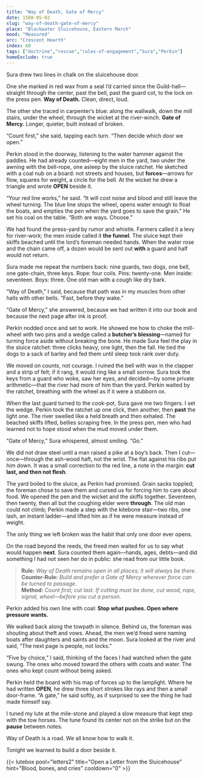 ```yaml
---
title: "Way of Death, Gate of Mercy"
date: 1588-05-02
slug: "way-of-death-gate-of-mercy"
place: "Blackwater Sluicehouse, Eastern March"
mood: "Measured"
arc: "Crescent Hearth"
index: 60
tags: ["doctrine","rescue","rules-of-engagement","Sura","Perkin"]
homeExclude: true
---
```


Sura drew two lines in chalk on the sluicehouse door.

One she marked in red wax from a seal I’d carried since the Guild-hall—straight through the center, past the bell, past the guard cot, to the lock on the press pen. **Way of Death.** Clean, direct, loud.

The other she traced in carpenter’s blue: along the wallwalk, down the mill stairs, under the wheel, through the wicket at the river-winch. **Gate of Mercy.** Longer, quieter, built instead of broken.

“Count first,” she said, tapping each turn. “Then decide which door we open.”

Perkin stood in the doorway, listening to the water hammer against the paddles. He had already counted—eight men in the yard, two under the awning with the bell-rope, one asleep by the sluice ratchet. He sketched with a coal nub on a board: not streets and houses, but **forces**—arrows for flow, squares for weight, a circle for the bell. At the wicket he drew a triangle and wrote **OPEN** beside it.

“Your red line works,” he said. “It will cost noise and blood and still leave the wheel turning. The blue line stops the wheel, opens water enough to float the boats, and empties the pen when the yard goes to save the grain.” He set his coal on the table. “Both are ways. Choose.”

We had found the press-yard by rumor and whistle. Farmers called it a levy for river-work; the men inside called it **the funnel**. The sluice kept their skiffs beached until the lord’s foreman needed hands. When the water rose and the chain came off, a dozen would be sent out **with** a guard and half would not return.

Sura made me repeat the numbers back: nine guards, two dogs, one bell, one gate-chain, three keys. Rope: four coils. Pins: twenty-one. Men inside: seventeen. Boys: three. One old man with a cough like dry bark.

“Way of Death,” I said, because that path was in my muscles from other halls with other bells. “Fast, before they wake.”

“Gate of Mercy,” she answered, because we had written it into our book and because the next page after ink is proof.

Perkin nodded once and set to work. He showed me how to choke the mill-wheel with two pins and a wedge called a **butcher’s blessing**—named for turning force aside without breaking the bone. He made Sura feel the play in the sluice ratchet: three clicks heavy, one light, then the fall. He tied the dogs to a sack of barley and fed them until sleep took rank over duty.

We moved on counts, not courage. I ruined the bell with wax in the clapper and a strip of felt; if it rang, it would ring like a small sorrow. Sura took the keys from a guard who woke, saw her eyes, and decided—by some private arithmetic—that the river had more of him than the yard. Perkin waited by the ratchet, breathing with the wheel as if it were a stubborn ox.

When the last guard turned to the cook-pot, Sura gave me two fingers. I set the wedge. Perkin took the ratchet up one click, then another, then **past** the light one. The river swelled like a held breath and then exhaled. The beached skiffs lifted, bellies scraping free. In the press pen, men who had learned not to hope stood when the mud moved under them.

“Gate of Mercy,” Sura whispered, almost smiling. “Go.”

We did not draw steel until a man raised a pike at a boy’s back. Then I cut—once—through the ash-wood haft, not the wrist. The flat against his ribs put him down. It was a small correction to the red line, a note in the margin: **cut last, and then not flesh**.

The yard boiled to the sluice, as Perkin had promised. Grain sacks toppled; the foreman chose to save them and cursed us for forcing him to care about food. We opened the pen and the wicket and the skiffs together. Seventeen, then twenty, then all but the coughing elder were **through**. The old man could not climb; Perkin made a step with the kitebone stair—two ribs, one lash, an instant ladder—and lifted him as if he were measure instead of weight.

The only thing we left broken was the habit that only one door ever opens.

On the road beyond the reeds, the freed men waited for us to say what would happen **next**. Sura counted them again—hands, ages, debts—and did something I had not seen her do in public: she read from our little book.

> **Rule:** *Way of Death remains open in all places; it will always be there.*  
> **Counter-Rule:** *Build and prefer a Gate of Mercy wherever force can be turned to passage.*  
> **Method:** *Count first; cut last. If cutting must be done, cut wood, rope, signal, wheel—before you cut a person.*

Perkin added his own line with coal: **Stop what pushes. Open where pressure wants.**

We walked back along the towpath in silence. Behind us, the foreman was shouting about theft and vows. Ahead, the men we’d freed were naming boats after daughters and saints and the moon. Sura looked at the river and said, “The next page is people, not locks.”

“Five by choice,” I said, thinking of the faces I had watched when the gate swung. The ones who moved toward the others with coats and water. The ones who kept count without being asked.

Perkin held the board with his map of forces up to the lamplight. Where he had written **OPEN**, he drew three short strokes like rays and then a small door-frame. “A gate,” he said softly, as if surprised to see the thing he had made himself say.

I tuned my lute at the mile-stone and played a slow measure that kept step with the tow horses. The tune found its center not on the strike but on the **pause** between notes.

Way of Death is a road. We all know how to walk it.

Tonight we learned to build a door beside it.

{{< lutebox pool="letters2" title="Open a Letter from the Sluicehouse" hint="Blood, bones, and cries" cooldown="0" >}}
